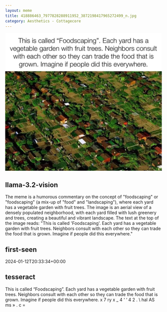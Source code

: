 ```yaml
---
layout: meme
title: 418886463_7977828288911952_3872198417965272499_n.jpg
category: Aesthetics - Cottagecore
---
```


<div markdown="0"><a href="418886463_7977828288911952_3872198417965272499_n.jpg"><img class="photo" src="418886463_7977828288911952_3872198417965272499_n.jpg" /></a>

<h2>llama-3.2-vision</h2>
<p title="Llama-3.2-Vision-11B is a really good model that probably gets the visual details right but doesn't understand literary or media references, and often fails to accurately represent the physical arrangement of objects and the implied relationships between the objects.">The meme is a humorous commentary on the concept of &quot;foodscaping&quot; or &quot;foodscaping&quot; (a mix-up of &quot;food&quot; and &quot;landscaping&quot;), where each yard has a vegetable garden with fruit trees. The image is an aerial view of a densely populated neighborhood, with each yard filled with lush greenery and trees, creating a beautiful and vibrant landscape. The text at the top of the image reads: &quot;This is called &#x27;Foodscaping&#x27;. Each yard has a vegetable garden with fruit trees. Neighbors consult with each other so they can trade the food that is grown. Imagine if people did this everywhere.&quot;</p>

<h2>first-seen</h2>
<p title="Because Git doesn't preserve file modification times, this metadata file contains the file's modification time when it was added to the library.">2024-01-12T20:33:34+00:00</p>

<h2>tesseract</h2>
<p title="Tesseract is often terrible and just gives a lot of nonsense characters, but it used to be the state of the art, and usually it is better at correctly representing text than llama-3.2-vision-11b.">This is called “Foodscaping”. Each yard has a vegetable garden with fruit trees. Neighbors consult with each other so they can trade the food that is grown. Imagine if people did this everywhere.  x 7 ry x _ 4 ‘ ‘ 4 2  . \ hal AS ms » . c =</p>

</div>

